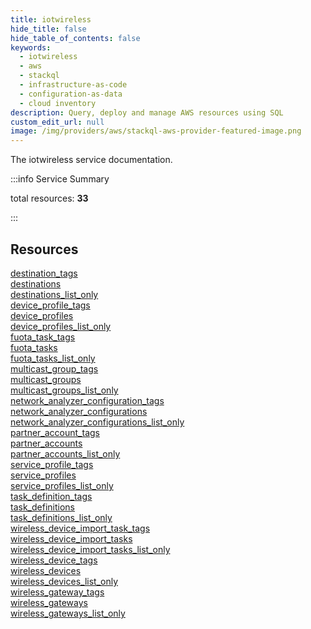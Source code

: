 ```yaml
---
title: iotwireless
hide_title: false
hide_table_of_contents: false
keywords:
  - iotwireless
  - aws
  - stackql
  - infrastructure-as-code
  - configuration-as-data
  - cloud inventory
description: Query, deploy and manage AWS resources using SQL
custom_edit_url: null
image: /img/providers/aws/stackql-aws-provider-featured-image.png
---
```


The iotwireless service documentation.

:::info Service Summary

<div class="row">
<div class="providerDocColumn">
<span>total resources:&nbsp;<b>33</b></span><br />
</div>
</div>

:::

## Resources
<div class="row">
<div class="providerDocColumn">
<a href="/providers/aws/iotwireless/destination_tags/">destination_tags</a><br />
<a href="/providers/aws/iotwireless/destinations/">destinations</a><br />
<a href="/providers/aws/iotwireless/destinations_list_only/">destinations_list_only</a><br />
<a href="/providers/aws/iotwireless/device_profile_tags/">device_profile_tags</a><br />
<a href="/providers/aws/iotwireless/device_profiles/">device_profiles</a><br />
<a href="/providers/aws/iotwireless/device_profiles_list_only/">device_profiles_list_only</a><br />
<a href="/providers/aws/iotwireless/fuota_task_tags/">fuota_task_tags</a><br />
<a href="/providers/aws/iotwireless/fuota_tasks/">fuota_tasks</a><br />
<a href="/providers/aws/iotwireless/fuota_tasks_list_only/">fuota_tasks_list_only</a><br />
<a href="/providers/aws/iotwireless/multicast_group_tags/">multicast_group_tags</a><br />
<a href="/providers/aws/iotwireless/multicast_groups/">multicast_groups</a><br />
<a href="/providers/aws/iotwireless/multicast_groups_list_only/">multicast_groups_list_only</a><br />
<a href="/providers/aws/iotwireless/network_analyzer_configuration_tags/">network_analyzer_configuration_tags</a><br />
<a href="/providers/aws/iotwireless/network_analyzer_configurations/">network_analyzer_configurations</a><br />
<a href="/providers/aws/iotwireless/network_analyzer_configurations_list_only/">network_analyzer_configurations_list_only</a><br />
<a href="/providers/aws/iotwireless/partner_account_tags/">partner_account_tags</a><br />
<a href="/providers/aws/iotwireless/partner_accounts/">partner_accounts</a>
</div>
<div class="providerDocColumn">
<a href="/providers/aws/iotwireless/partner_accounts_list_only/">partner_accounts_list_only</a><br />
<a href="/providers/aws/iotwireless/service_profile_tags/">service_profile_tags</a><br />
<a href="/providers/aws/iotwireless/service_profiles/">service_profiles</a><br />
<a href="/providers/aws/iotwireless/service_profiles_list_only/">service_profiles_list_only</a><br />
<a href="/providers/aws/iotwireless/task_definition_tags/">task_definition_tags</a><br />
<a href="/providers/aws/iotwireless/task_definitions/">task_definitions</a><br />
<a href="/providers/aws/iotwireless/task_definitions_list_only/">task_definitions_list_only</a><br />
<a href="/providers/aws/iotwireless/wireless_device_import_task_tags/">wireless_device_import_task_tags</a><br />
<a href="/providers/aws/iotwireless/wireless_device_import_tasks/">wireless_device_import_tasks</a><br />
<a href="/providers/aws/iotwireless/wireless_device_import_tasks_list_only/">wireless_device_import_tasks_list_only</a><br />
<a href="/providers/aws/iotwireless/wireless_device_tags/">wireless_device_tags</a><br />
<a href="/providers/aws/iotwireless/wireless_devices/">wireless_devices</a><br />
<a href="/providers/aws/iotwireless/wireless_devices_list_only/">wireless_devices_list_only</a><br />
<a href="/providers/aws/iotwireless/wireless_gateway_tags/">wireless_gateway_tags</a><br />
<a href="/providers/aws/iotwireless/wireless_gateways/">wireless_gateways</a><br />
<a href="/providers/aws/iotwireless/wireless_gateways_list_only/">wireless_gateways_list_only</a>
</div>
</div>